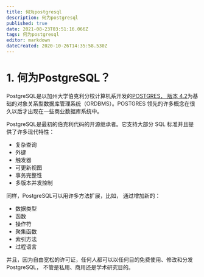 ```yaml
---
title: 何为postgresql
description: 何为postgresql
published: true
date: 2021-08-23T03:51:16.066Z
tags: 何为postgresql
editor: markdown
dateCreated: 2020-10-26T14:35:58.530Z
---
```


# 1. 何为PostgreSQL？

PostgreSQL是以加州大学伯克利分校计算机系开发的[POSTGRES， 版本 4.2](http://db.cs.berkeley.edu/postgres.html)为基础的对象关系型数据库管理系统（ORDBMS）。POSTGRES 领先的许多概念在很久以后才出现在一些商业数据库系统中。

PostgreSQL是最初的伯克利代码的开源继承者。它支持大部分 SQL 标准并且提供了许多现代特性：

- 复杂查询
- 外键
- 触发器
- 可更新视图
- 事务完整性
- 多版本并发控制

同样，PostgreSQL可以用许多方法扩展，比如， 通过增加新的：

- 数据类型
- 函数
- 操作符
- 聚集函数
- 索引方法
- 过程语言

并且，因为自由宽松的许可证，任何人都可以以任何目的免费使用、修改和分发PostgreSQL， 不管是私用、商用还是学术研究目的。
